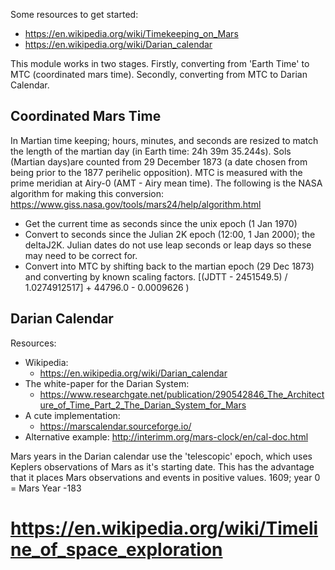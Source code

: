 
Some resources to get started:
* https://en.wikipedia.org/wiki/Timekeeping_on_Mars
* https://en.wikipedia.org/wiki/Darian_calendar

This module works in two stages. Firstly, converting from 'Earth Time' to MTC (coordinated mars time). Secondly, converting from MTC to Darian Calendar.

## Coordinated Mars Time

In Martian time keeping; hours, minutes, and seconds are resized to match the length of the martian day (in Earth time: 24h 39m 35.244s). Sols (Martian days)are counted from 29 December 1873 (a date chosen from being prior to the 1877 perihelic opposition).
MTC is measured with the prime meridian at Airy-0 (AMT - Airy mean time).
The following is the NASA algorithm for making  this conversion: https://www.giss.nasa.gov/tools/mars24/help/algorithm.html
* Get the current time as seconds since the unix epoch (1 Jan 1970)
* Convert to seconds since the Julian 2K epoch (12:00, 1 Jan 2000); the deltaJ2K. Julian dates do not use leap seconds or leap days so these may need to be correct for.
* Convert into MTC by shifting back to the martian epoch (29 Dec 1873) and converting by known scaling factors.
[(JDTT - 2451549.5) / 1.0274912517] + 44796.0 - 0.0009626 )

## Darian Calendar

Resources:
* Wikipedia:
  * https://en.wikipedia.org/wiki/Darian_calendar
* The white-paper for the Darian System:
  * https://www.researchgate.net/publication/290542846_The_Architecture_of_Time_Part_2_The_Darian_System_for_Mars
* A cute implementation:
  * https://marscalendar.sourceforge.io/
* Alternative example:
 http://interimm.org/mars-clock/en/cal-doc.html

Mars years in the Darian calendar use the 'telescopic' epoch, which uses Keplers observations of Mars as it's starting date. This has the advantage that it places Mars observations and events in positive values.
 1609; year 0 = Mars Year -183


# https://en.wikipedia.org/wiki/Timeline_of_space_exploration
